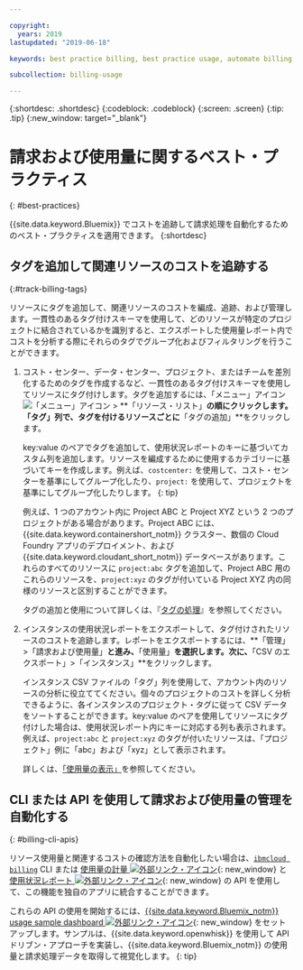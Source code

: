 ```yaml
---

copyright:
  years: 2019
lastupdated: "2019-06-18"

keywords: best practice billing, best practice usage, automate billing, track costs

subcollection: billing-usage

---
```


{:shortdesc: .shortdesc}
{:codeblock: .codeblock}
{:screen: .screen}
{:tip: .tip}
{:new_window: target="_blank"}


# 請求および使用量に関するベスト・プラクティス
{: #best-practices}

{{site.data.keyword.Bluemix}} でコストを追跡して請求処理を自動化するためのベスト・プラクティスを適用できます。
{:shortdesc}


## タグを追加して関連リソースのコストを追跡する
{:#track-billing-tags}

リソースにタグを追加して、関連リソースのコストを編成、追跡、および管理します。一貫性のあるタグ付けスキーマを使用して、どのリソースが特定のプロジェクトに結合されているかを識別すると、エクスポートした使用量レポート内でコストを分析する際にそれらのタグでグループ化およびフィルタリングを行うことができます。

1. コスト・センター、データ・センター、プロジェクト、またはチームを差別化するためのタグを作成するなど、一貫性のあるタグ付けスキーマを使用してリソースにタグ付けします。タグを追加するには、「メニュー」アイコン ![「メニュー」アイコン](../icons/icon_hamburger.svg) > **「リソース・リスト」**の順にクリックします。「タグ」列で、タグを付けるリソースごとに**「タグの追加」**をクリックします。

   key:value のペアでタグを追加して、使用状況レポートのキーに基づいてカスタム列を追加します。リソースを編成するために使用するカテゴリーに基づいてキーを作成します。例えば、`costcenter:` を使用して、コスト・センターを基準にしてグループ化したり、`project:` を使用して、プロジェクトを基準にしてグループ化したりします。
   {: tip}

   例えば、1 つのアカウント内に Project ABC と Project XYZ という 2 つのプロジェクトがある場合があります。Project ABC には、{{site.data.keyword.containershort_notm}} クラスター、数個の Cloud Foundry アプリのデプロイメント、および {{site.data.keyword.cloudant_short_notm}} データベースがあります。これらのすべてのリソースに `project:abc` タグを追加して、Project ABC 用のこれらのリソースを、`project:xyz` のタグが付いている Project XYZ 内の同様のリソースと区別することができます。

   タグの追加と使用について詳しくは、『[タグの処理](/docs/resources?topic=resources-tag)』を参照してください。

1. インスタンスの使用状況レポートをエクスポートして、タグ付けされたリソースのコストを追跡します。レポートをエクスポートするには、**「管理」>「請求および使用量」**と進み、**「使用量」**を選択します。次に、**「CSV のエクスポート」>「インスタンス」**をクリックします。

   インスタンス CSV ファイルの「タグ」列を使用して、アカウント内のリソースの分析に役立ててください。個々のプロジェクトのコストを詳しく分析できるように、各インスタンスのプロジェクト・タグに従って CSV データをソートすることができます。key:value のペアを使用してリソースにタグ付けした場合は、使用状況レポート内にキーに対応する列も表示されます。例えば、`project:abc` と `project:xyz` のタグが付いたリソースは、「プロジェクト」例に「abc」および「xyz」として表示されます。

   詳しくは、[「使用量の表示」](/docs/billing-usage?topic=billing-usage-viewingusage)を参照してください。

## CLI または API を使用して請求および使用量の管理を自動化する
{: #billing-cli-apis}

リソース使用量と関連するコストの確認方法を自動化したい場合は、[`ibmcloud billing`](/docs/cli?topic=cloud-cli-ibmcloud_billing) CLI または [使用量の計量 ![外部リンク・アイコン](../icons/launch-glyph.svg)](https://{DomainName}/apidocs/usage-metering){: new_window} と [使用状況レポート ![外部リンク・アイコン](../icons/launch-glyph.svg)](https://{DomainName}/apidocs/metering-reporting){: new_window} の API を使用して、この機能を独自のアプリに統合することができます。

これらの API の使用を開始するには、[{{site.data.keyword.Bluemix_notm}} usage sample dashboard ![外部リンク・アイコン ](../icons/launch-glyph.svg)](https://github.com/IBM-Cloud/openwhisk-cloud-usage-sample){: new_window} をセットアップします。サンプルは、{{site.data.keyword.openwhisk}} を使用して API ドリブン・アプローチを実装し、{{site.data.keyword.Bluemix_notm}} の使用量と請求処理データを取得して視覚化します。
{: tip}
